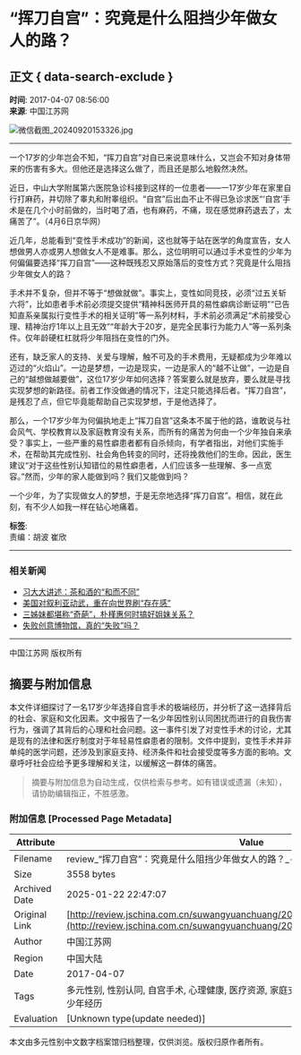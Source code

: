 # “挥刀自宫”：究竟是什么阻挡少年做女人的路？

## 正文 { data-search-exclude }


**时间**: 2017-04-07 08:56:00  
**来源**: 中国江苏网  

![微信截图_20240920153326.jpg](https://ad.jschina.com.cn/jsnews/jsdoc01/201803/W020240920560696502179.jpg)

---

一个17岁的少年岂会不知，“挥刀自宫”对自已来说意味什么，又岂会不知对身体带来的伤害有多大。但他还是选择这么做了，而且还是那么地毅然决然。  

近日，中山大学附属第六医院急诊科接到这样的一位患者——一17岁少年在家里自行打麻药，并切除了睾丸和附睾组织。“自宫”后出血不止不得已急诊求医“‘自宫’手术是在几个小时前做的，当时喝了酒，也有麻药，不痛，现在感觉麻药退去了，太痛苦了”。（4月6日京华网）  

近几年，总能看到“变性手术成功”的新闻，这也就等于站在医学的角度宣告，女人想做男人亦或男人想做女人不是难事。那么，这位明明可以通过手术变性的少年为何偏偏要选择“挥刀自宫”——这种既残忍又原始落后的变性方式？究竟是什么阻挡少年做女人的路？  

手术并不复杂，但并不等于“想做就做”。事实上，变性如同竞技，必须“过五关斩六将”，比如患者手术前必须提交提供“精神科医师开具的易性癖病诊断证明”“已告知直系亲属拟行变性手术的相关证明”等一系列材料，手术前必须满足“术前接受心理、精神治疗1年以上且无效”“年龄大于20岁，是完全民事行为能力人”等一系列条件。仅年龄硬杠杠就将少年阻挡在变性的门外。  

还有，缺乏家人的支持、关爱与理解，触不可及的手术费用，无疑都成为少年难以迈过的“火焰山”。一边是梦想，一边是现实，一边是家人的“越不让做”，一边是自己的“越想做越要做”，这位17岁少年如何选择？答案要么就是放弃，要么就是寻找实现梦想的新路径。前者工作没做通的情况下，注定只能选择后者。“挥刀自宫”，是残忍了点，但它毕竟能帮助自己实现梦想，于是他选择了。  

那么，一个17岁少年为何偏执地走上“挥刀自宫”这条本不属于他的路，谁敢说与社会风气、学校教育以及家庭教育没有关系，而所有的痛苦为何由一个少年独自来承受？事实上，一些严重的易性癖患者都有自杀倾向，有学者指出，对他们实施手术，在帮助其完成性别、社会角色转变的同时，还将挽救他们的生命。因此，医生建议“对于这些性别认知错位的易性癖患者，人们应该多一些理解、多一点宽容。”然而，少年的家人能做到吗？我们又能做到吗？  

一个少年，为了实现做女人的梦想，于是无奈地选择“挥刀自宫”。相信，就在此刻，有不少人如我一样在钻心地痛着。  

**标签**:   
责编：胡波 崔欣

---

### 相关新闻

- [习大大讲述：茶和酒的“和而不同”](./t20170407_322856.shtml)
- [美国对叙利亚动武，重在向世界刷“存在感”](./t20170407_326146.shtml)
- [三姊妹都堪称“奇葩”，朴槿惠何时搞好姐妹关系？](./t20170407_322822.shtml)
- [失败创意博物馆，真的“失败”吗？](./t20170407_322808.shtml)  

---

中国江苏网 版权所有  
<!-- tcd_original_link http://review.jschina.com.cn/suwangyuanchuang/201704/t20170407_322832.shtml -->


## 摘要与附加信息

<!-- tcd_abstract -->
本文件详细探讨了一名17岁少年选择自宫手术的极端经历，并分析了这一选择背后的社会、家庭和文化因素。文中报告了一名少年因性别认同困扰而进行的自我伤害行为，强调了其背后的心理和社会问题。这一事件引发了对变性手术的讨论，尤其是现有的法律和医疗制度对于年轻易性癖患者的限制。文件中提到，变性手术并非单纯的医学问题，还涉及到家庭支持、经济条件和社会接受度等多方面的影响。文章呼吁社会应给予更多理解和关注，以缓解这一群体的痛苦。
<!-- tcd_abstract_end -->

> 摘要与附加信息为自动生成，仅供检索与参考。如有错误或遗漏（未知），请协助编辑指正，不胜感激。

### 附加信息 [Processed Page Metadata]

| Attribute       | Value                                  |
|-----------------|----------------------------------------|
| Filename        | review_“挥刀自宫”：究竟是什么阻挡少年做女人的路？_-_紫金e评-_中国江苏网.md                             |
| Size            | 3558 bytes                           |
| Archived Date   | 2025-01-22 22:47:07                             |
| Original Link   | [http://review.jschina.com.cn/suwangyuanchuang/201704/t20170407_322832.shtml](http://review.jschina.com.cn/suwangyuanchuang/201704/t20170407_322832.shtml)                       |
| Author          | 中国江苏网                               |
| Region          | 中国大陆                               |
| Date            | 2017-04-07                                 |
| Tags            | 多元性别, 性别认同, 自宫手术, 心理健康, 医疗资源, 家庭支持, 法律政策, 社会环境, 易性癖, 青少年经历                                 |
| Evaluation            | [Unknown type(update needed)]                                 |
<!-- tcd_table_end -->

本文由多元性别中文数字档案馆归档整理，仅供浏览。版权归原作者所有。
